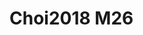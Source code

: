 <a name="material" />

# Choi2018 M26
<script type="application/ld+json">
  {
    "@context": "https://schema.org/",
    "@type": "ChemicalSubstance",
    "http://purl.org/dc/terms/conformsTo":
      {
        "@type": "CreativeWork",
        "@id": "https://bioschemas.org/profiles/ChemicalSubstance/0.4-RELEASE/"
      },
    "@id": "https://egonw.github.io/nanowiki/nanowiki537.html#material",
    "name": "Choi2018 M26",
    "sameAs": "http://127.0.0.1/mediawiki/index.php/Special:URIResolver/Choi2018_M26"
  }
</script>

